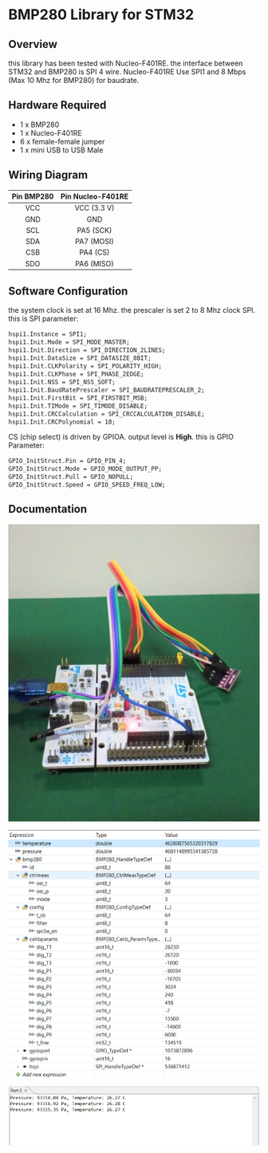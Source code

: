 # BMP280 Library for STM32

## Overview
this library has been tested with Nucleo-F401RE. the interface between STM32 and BMP280 is SPI 4 wire. Nucleo-F401RE Use SPI1 and 8 Mbps (Max 10 Mhz for BMP280) for baudrate.

## Hardware Required

- 1 x BMP280
- 1 x Nucleo-F401RE
- 6 x female-female jumper
- 1 x mini USB to USB Male

## Wiring Diagram

| Pin BMP280    | Pin Nucleo-F401RE  | 
| :---:         | :---:              | 
| VCC           | VCC (3.3 V)        | 
| GND           | GND                | 
| SCL           | PA5 (SCK)          | 
| SDA           | PA7 (MOSI)         | 
| CSB           | PA4 (CS)           |
| SDO           | PA6 (MISO)         |

## Software Configuration

the system clock is set at 16 Mhz. the prescaler is set 2 to 8 Mhz clock SPI. this is SPI parameter:
```
hspi1.Instance = SPI1;
hspi1.Init.Mode = SPI_MODE_MASTER;
hspi1.Init.Direction = SPI_DIRECTION_2LINES;
hspi1.Init.DataSize = SPI_DATASIZE_8BIT;
hspi1.Init.CLKPolarity = SPI_POLARITY_HIGH;
hspi1.Init.CLKPhase = SPI_PHASE_2EDGE;
hspi1.Init.NSS = SPI_NSS_SOFT;
hspi1.Init.BaudRatePrescaler = SPI_BAUDRATEPRESCALER_2;
hspi1.Init.FirstBit = SPI_FIRSTBIT_MSB;
hspi1.Init.TIMode = SPI_TIMODE_DISABLE;
hspi1.Init.CRCCalculation = SPI_CRCCALCULATION_DISABLE;
hspi1.Init.CRCPolynomial = 10;
```

CS (chip select) is driven by GPIOA. output level is **High**.
this is GPIO Parameter:
```
GPIO_InitStruct.Pin = GPIO_PIN_4;
GPIO_InitStruct.Mode = GPIO_MODE_OUTPUT_PP;
GPIO_InitStruct.Pull = GPIO_NOPULL;
GPIO_InitStruct.Speed = GPIO_SPEED_FREQ_LOW;
```  

## Documentation

![Nucleo-F401RE](Assets/nucleo.jpg)

![Live Expression](Assets/expression.PNG)

![SVM Output](Assets/svm.PNG)
